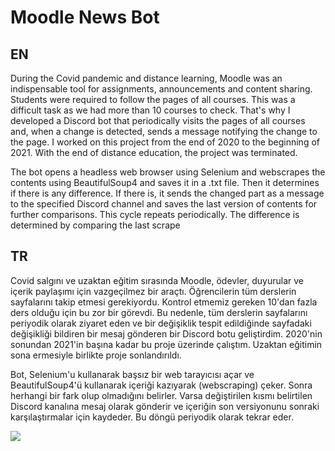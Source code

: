 # Moodle News Bot


## EN

During the Covid pandemic and distance learning, Moodle was an indispensable tool for assignments, announcements and content sharing. Students were required to follow the pages of all courses. This was a difficult task as we had more than 10 courses to check. That's why I developed a Discord bot that periodically visits the pages of all courses and, when a change is detected, sends a message notifying the change to the page. I worked on this project from the end of 2020 to the beginning of 2021. With the end of distance education, the project was terminated.

The bot opens a headless web browser using Selenium and webscrapes the contents using BeautifulSoup4 and saves it in a .txt file. Then it determines if there is any difference. If there is, it sends the changed part as a message to the specified Discord channel and saves the last version of contents for further comparisons. This cycle repeats periodically. The difference is determined  by comparing the last scrape

## TR

Covid salgını ve uzaktan eğitim sırasında Moodle, ödevler, duyurular ve içerik paylaşımı için vazgeçilmez bir araçtı. Öğrencilerin tüm derslerin sayfalarını takip etmesi gerekiyordu. Kontrol etmemiz gereken 10'dan fazla ders olduğu için bu zor bir görevdi. Bu nedenle, tüm derslerin sayfalarını periyodik olarak ziyaret eden ve bir değişiklik tespit edildiğinde sayfadaki değişikliği bildiren bir mesaj gönderen bir Discord botu geliştirdim. 2020'nin sonundan 2021'in başına kadar bu proje üzerinde çalıştım. Uzaktan eğitimin sona ermesiyle birlikte proje sonlandırıldı.

Bot, Selenium'u kullanarak başsız bir web tarayıcısı açar ve BeautifulSoup4'ü kullanarak içeriği kazıyarak (webscraping) çeker. Sonra herhangi bir fark olup olmadığını belirler. Varsa değiştirilen kısmı belirtilen Discord kanalına mesaj olarak gönderir ve içeriğin son versiyonunu sonraki karşılaştırmalar için kaydeder. Bu döngü periyodik olarak tekrar eder.

![](https://user-images.githubusercontent.com/118119029/219814077-1e840b04-230b-458e-89ac-7c4ab1c6ef51.png)
